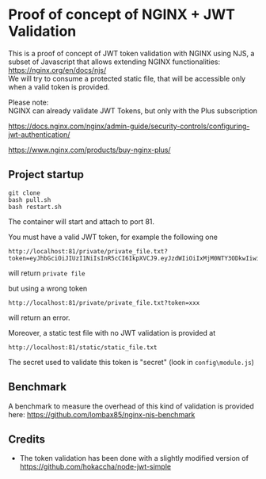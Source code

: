 # Proof of concept of NGINX + JWT Validation

This is a proof of concept of JWT token validation with NGINX using NJS, a subset of Javascript that 
allows extending NGINX functionalities: https://nginx.org/en/docs/njs/  
We will try to consume a protected static file, that will be accessible only when a valid token is provided.

Please note:   
NGINX can already validate JWT Tokens, but only with the Plus subscription

https://docs.nginx.com/nginx/admin-guide/security-controls/configuring-jwt-authentication/

https://www.nginx.com/products/buy-nginx-plus/

## Project startup

    git clone
    bash pull.sh
    bash restart.sh
    
The container will start and attach to port 81.
    
You must have a valid JWT token, for example the following one

    http://localhost:81/private/private_file.txt?token=eyJhbGciOiJIUzI1NiIsInR5cCI6IkpXVCJ9.eyJzdWIiOiIxMjM0NTY3ODkwIiwibmFtZSI6IkpvaG4gRG9lIiwiaWF0IjoxNTE2MjM5MDIyfQ.XbPfbIHMI6arZ3Y922BhjWgQzWXcXNrz0ogtVhfEd2o
    
will return `private file`

but using a wrong token

    http://localhost:81/private/private_file.txt?token=xxx

will return an error.

Moreover, a static test file with no JWT validation is provided at 

    http://localhost:81/static/static_file.txt

The secret used to validate this token is "secret" (look in `config\module.js`)

## Benchmark

A benchmark to measure the overhead of this kind of validation is provided here: https://github.com/lombax85/nginx-njs-benchmark

## Credits
- The token validation has been done with a slightly modified version of https://github.com/hokaccha/node-jwt-simple
 